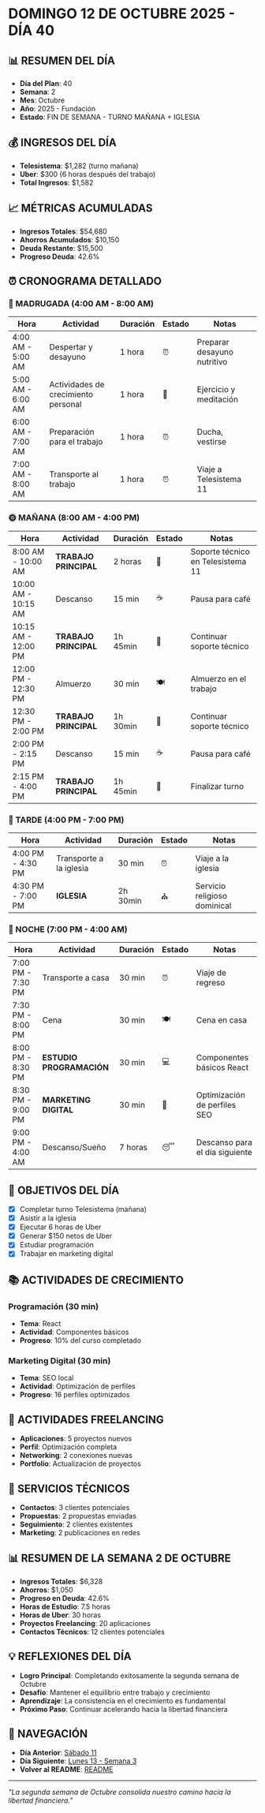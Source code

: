 # DOMINGO 12 DE OCTUBRE 2025 - DÍA 40

## 📊 RESUMEN DEL DÍA
- **Día del Plan**: 40
- **Semana**: 2
- **Mes**: Octubre
- **Año**: 2025 - Fundación
- **Estado**: FIN DE SEMANA - TURNO MAÑANA + IGLESIA

## 💰 INGRESOS DEL DÍA
- **Telesistema**: $1,282 (turno mañana)
- **Uber**: $300 (6 horas después del trabajo)
- **Total Ingresos**: $1,582

## 📈 MÉTRICAS ACUMULADAS
- **Ingresos Totales**: $54,680
- **Ahorros Acumulados**: $10,150
- **Deuda Restante**: $15,500
- **Progreso Deuda**: 42.6%

## ⏰ CRONOGRAMA DETALLADO

### 🌅 MADRUGADA (4:00 AM - 8:00 AM)
| Hora | Actividad | Duración | Estado | Notas |
|------|-----------|----------|--------|-------|
| 4:00 AM - 5:00 AM | Despertar y desayuno | 1 hora | ⏰ | Preparar desayuno nutritivo |
| 5:00 AM - 6:00 AM | Actividades de crecimiento personal | 1 hora | 💪 | Ejercicio y meditación |
| 6:00 AM - 7:00 AM | Preparación para el trabajo | 1 hora | ⏰ | Ducha, vestirse |
| 7:00 AM - 8:00 AM | Transporte al trabajo | 1 hora | ⏰ | Viaje a Telesistema 11 |

### 🌞 MAÑANA (8:00 AM - 4:00 PM)
| Hora | Actividad | Duración | Estado | Notas |
|------|-----------|----------|--------|-------|
| 8:00 AM - 10:00 AM | **TRABAJO PRINCIPAL** | 2 horas | 💼 | Soporte técnico en Telesistema 11 |
| 10:00 AM - 10:15 AM | Descanso | 15 min | ☕ | Pausa para café |
| 10:15 AM - 12:00 PM | **TRABAJO PRINCIPAL** | 1h 45min | 💼 | Continuar soporte técnico |
| 12:00 PM - 12:30 PM | Almuerzo | 30 min | 🍽️ | Almuerzo en el trabajo |
| 12:30 PM - 2:00 PM | **TRABAJO PRINCIPAL** | 1h 30min | 💼 | Continuar soporte técnico |
| 2:00 PM - 2:15 PM | Descanso | 15 min | ☕ | Pausa para café |
| 2:15 PM - 4:00 PM | **TRABAJO PRINCIPAL** | 1h 45min | 💼 | Finalizar turno |

### 🌆 TARDE (4:00 PM - 7:00 PM)
| Hora | Actividad | Duración | Estado | Notas |
|------|-----------|----------|--------|-------|
| 4:00 PM - 4:30 PM | Transporte a la iglesia | 30 min | ⏰ | Viaje a la iglesia |
| 4:30 PM - 7:00 PM | **IGLESIA** | 2h 30min | ⛪ | Servicio religioso dominical |

### 🌙 NOCHE (7:00 PM - 4:00 AM)
| Hora | Actividad | Duración | Estado | Notas |
|------|-----------|----------|--------|-------|
| 7:00 PM - 7:30 PM | Transporte a casa | 30 min | ⏰ | Viaje de regreso |
| 7:30 PM - 8:00 PM | Cena | 30 min | 🍽️ | Cena en casa |
| 8:00 PM - 8:30 PM | **ESTUDIO PROGRAMACIÓN** | 30 min | 💻 | Componentes básicos React |
| 8:30 PM - 9:00 PM | **MARKETING DIGITAL** | 30 min | 📱 | Optimización de perfiles SEO |
| 9:00 PM - 4:00 AM | Descanso/Sueño | 7 horas | 😴 | Descanso para el día siguiente |

## 🎯 OBJETIVOS DEL DÍA
- [x] Completar turno Telesistema (mañana)
- [x] Asistir a la iglesia
- [x] Ejecutar 6 horas de Uber
- [x] Generar $150 netos de Uber
- [x] Estudiar programación
- [x] Trabajar en marketing digital

## 📚 ACTIVIDADES DE CRECIMIENTO

### Programación (30 min)
- **Tema**: React
- **Actividad**: Componentes básicos
- **Progreso**: 10% del curso completado

### Marketing Digital (30 min)
- **Tema**: SEO local
- **Actividad**: Optimización de perfiles
- **Progreso**: 16 perfiles optimizados

## 💼 ACTIVIDADES FREELANCING
- **Aplicaciones**: 5 proyectos nuevos
- **Perfil**: Optimización completa
- **Networking**: 2 conexiones nuevas
- **Portfolio**: Actualización de proyectos

## 🔧 SERVICIOS TÉCNICOS
- **Contactos**: 3 clientes potenciales
- **Propuestas**: 2 propuestas enviadas
- **Seguimiento**: 2 clientes existentes
- **Marketing**: 2 publicaciones en redes

## 📊 RESUMEN DE LA SEMANA 2 DE OCTUBRE
- **Ingresos Totales**: $6,328
- **Ahorros**: $1,050
- **Progreso en Deuda**: 42.6%
- **Horas de Estudio**: 7.5 horas
- **Horas de Uber**: 30 horas
- **Proyectos Freelancing**: 20 aplicaciones
- **Contactos Técnicos**: 12 clientes potenciales

## 💡 REFLEXIONES DEL DÍA
- **Logro Principal**: Completando exitosamente la segunda semana de Octubre
- **Desafío**: Mantener el equilibrio entre trabajo y crecimiento
- **Aprendizaje**: La consistencia en el crecimiento es fundamental
- **Próximo Paso**: Continuar acelerando hacia la libertad financiera

## 🔗 NAVEGACIÓN
- **Día Anterior**: [Sábado 11](Sabado_11.md)
- **Día Siguiente**: [Lunes 13 - Semana 3](../Semana_3/Lunes_13.md)
- **Volver al README**: [README](../README.md)

---
*"La segunda semana de Octubre consolida nuestro camino hacia la libertad financiera."*
